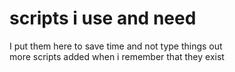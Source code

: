 # scripts i use and need  
I put them here to save time and not type things out  
more scripts added when i remember that they exist  